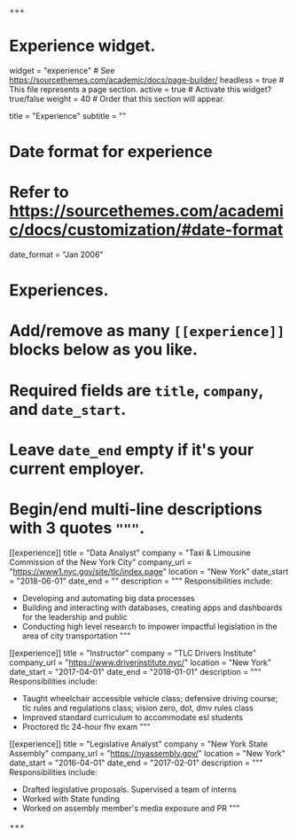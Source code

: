 +++
# Experience widget.
widget = "experience"  # See https://sourcethemes.com/academic/docs/page-builder/
headless = true  # This file represents a page section.
active = true  # Activate this widget? true/false
weight = 40  # Order that this section will appear.

title = "Experience"
subtitle = ""

# Date format for experience
#   Refer to https://sourcethemes.com/academic/docs/customization/#date-format
date_format = "Jan 2006"

# Experiences.
#   Add/remove as many `[[experience]]` blocks below as you like.
#   Required fields are `title`, `company`, and `date_start`.
#   Leave `date_end` empty if it's your current employer.
#   Begin/end multi-line descriptions with 3 quotes `"""`.
[[experience]]
  title = "Data Analyst"
  company = "Taxi & Limousine Commission of the New York City"
  company_url = "https://www1.nyc.gov/site/tlc/index.page"
  location = "New York"
  date_start = "2018-06-01"
  date_end = ""
  description = """
  Responsibilities include:
  
  * Developing and automating big data processes
  * Building and interacting with databases, creating apps and dashboards for the leadership and public
  * Conducting high level research to impower impactful legislation in the area of city transportation
  """
  
  [[experience]]
  title = "Instructor"
  company = "TLC Drivers Institute"
  company_url = "https://www.driverinstitute.nyc/"
  location = "New York"
  date_start = "2017-04-01"
  date_end = "2018-01-01"
  description = """
  Responsibilities include:
  
  * Taught wheelchair accessible vehicle class; defensive driving course; tlc rules and regulations class; vision zero, dot, dmv rules class
  * Improved standard curriculum to accommodate esl students
  * Proctored tlc 24-hour fhv exam
  """

[[experience]]
  title = "Legislative Analyst"
  company = "New York State Assembly"
  company_url = "https://nyassembly.gov/"
  location = "New York"
  date_start = "2016-04-01"
  date_end = "2017-02-01"
 description = """
  Responsibilities include:
  
  * Drafted legislative proposals. Supervised a team of interns
  * Worked with State funding
  * Worked on assembly member's media exposure and PR
  """

+++
